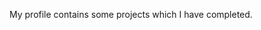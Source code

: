 My profile contains some projects which I have completed.
<!---
markbouman/markbouman is a ✨ special ✨ repository because its `README.md` (this file) appears on your GitHub profile.
You can click the Preview link to take a look at your changes.
--->
